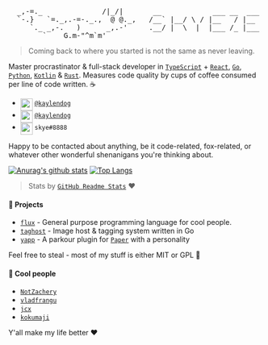 <pre>
  _,-=._              /|_/|       __            ___ __  ___  __  
  `-.}   `=._,.-=-._.,  @ @._,   /__` |__/ \ / |__   / |__  |__) 
     `._ _,-.   )      _,.-'     .__/ |  \  |  |___ /_ |___ |  \ 
        `    G.m-"^m`m'        
</pre>

> Coming back to where you started is not the same as never leaving.

Master procrastinator & full-stack developer in [`TypeScript`](https://github.com/microsoft/TypeScript) + [`React`](https://github.com/facebook/react), [`Go`](https://github.com/golang/go/), [`Python`](https://github.com/python/cpython), [`Kotlin`](https://github.com/JetBrains/kotlin) & [`Rust`](https://github.com/rust-lang/rust). Measures code quality by cups of coffee consumed per line of code written. :coffee:

- <img src="https://raw.githubusercontent.com/kaylendog/kaylendog/master/logo-twitter.svg" width="24px" align="top"> [`@kaylendog`](https://twitter.com/kaylendog)
- <img src="https://raw.githubusercontent.com/kaylendog/kaylendog/master/logo-telegram.svg" width="24px" align="top"> [`@kaylendog`](https://t.me/kaylendog)
- <img src="https://raw.githubusercontent.com/kaylendog/kaylendog/master/logo-discord.svg" width="24px" align="top"> `skye#8888`

Happy to be contacted about anything, be it code-related, fox-related, or whatever other wonderful shenanigans you're thinking about.

[![Anurag's github stats](https://github-readme-stats.vercel.app/api?username=kaylendog)](https://github.com/anuraghazra/github-readme-stats) [![Top Langs](https://github-readme-stats.vercel.app/api/top-langs/?username=kaylendog&layout=compact)](https://github.com/anuraghazra/github-readme-stats)

> Stats by [`GitHub Readme Stats`](https://github.com/anuraghazra/github-readme-stats) :heart:

#### :telescope: Projects

- [`flux`](https://github.com/kaylendog/flux) - General purpose programming language for cool people.
- [`taghost`](https://github.com/kaylendog/taghost) - Image host & tagging system written in Go
- [`yapp`](https://github.com/DumbDogDiner/yapp) - A parkour plugin for [`Paper`](https://github.com/papermc/paper) with a personality

Feel free to steal - most of my stuff is either MIT or GPL :fox_face:

#### :couple: Cool people

- [`NotZachery`](https://github.com/NotZachery)
- [`vladfrangu`](https://github.com/vladfrangu)
- [`jcx`](https://github.com/prouser123) 
- [`kokumaji`](https://github.com/kokumaji)

Y'all make my life better :heart:
